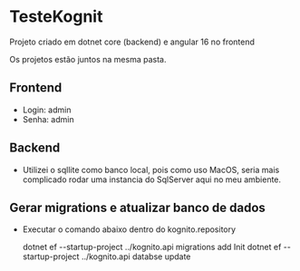 # TesteKognit
Projeto criado em dotnet core (backend) e angular 16 no frontend

Os projetos estão juntos na mesma pasta.

## Frontend

 - Login: admin
 - Senha: admin


 ## Backend
 
 - Utilizei o sqllite como banco local, pois como uso MacOS, seria mais complicado rodar uma instancia do SqlServer aqui no meu ambiente. 

## Gerar migrations e atualizar banco de dados
 - Executar o comando abaixo dentro do kognito.repository
    
    dotnet ef --startup-project ../kognito.api migrations add Init
    dotnet ef --startup-project ../kognito.api databse update